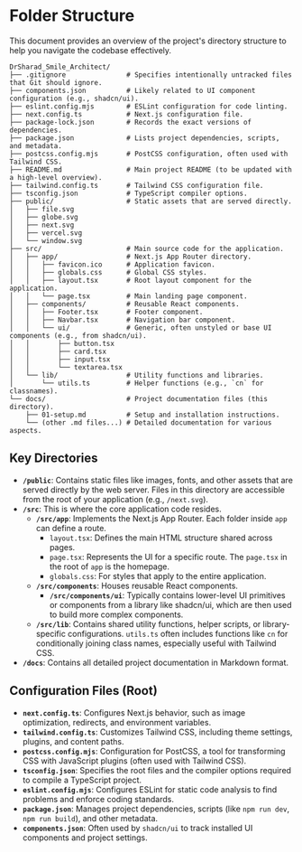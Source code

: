 # Folder Structure

This document provides an overview of the project's directory structure to help you navigate the codebase effectively.

```
DrSharad_Smile_Architect/
├── .gitignore               # Specifies intentionally untracked files that Git should ignore.
├── components.json          # Likely related to UI component configuration (e.g., shadcn/ui).
├── eslint.config.mjs        # ESLint configuration for code linting.
├── next.config.ts           # Next.js configuration file.
├── package-lock.json        # Records the exact versions of dependencies.
├── package.json             # Lists project dependencies, scripts, and metadata.
├── postcss.config.mjs       # PostCSS configuration, often used with Tailwind CSS.
├── README.md                # Main project README (to be updated with a high-level overview).
├── tailwind.config.ts       # Tailwind CSS configuration file.
├── tsconfig.json            # TypeScript compiler options.
├── public/                  # Static assets that are served directly.
│   ├── file.svg
│   ├── globe.svg
│   ├── next.svg
│   ├── vercel.svg
│   └── window.svg
├── src/                     # Main source code for the application.
│   ├── app/                 # Next.js App Router directory.
│   │   ├── favicon.ico      # Application favicon.
│   │   ├── globals.css      # Global CSS styles.
│   │   ├── layout.tsx       # Root layout component for the application.
│   │   └── page.tsx         # Main landing page component.
│   ├── components/          # Reusable React components.
│   │   ├── Footer.tsx       # Footer component.
│   │   ├── Navbar.tsx       # Navigation bar component.
│   │   └── ui/              # Generic, often unstyled or base UI components (e.g., from shadcn/ui).
│   │       ├── button.tsx
│   │       ├── card.tsx
│   │       ├── input.tsx
│   │       └── textarea.tsx
│   └── lib/                 # Utility functions and libraries.
│       └── utils.ts         # Helper functions (e.g., `cn` for classnames).
└── docs/                    # Project documentation files (this directory).
    ├── 01-setup.md          # Setup and installation instructions.
    └── (other .md files...) # Detailed documentation for various aspects.
```

## Key Directories

*   **`/public`**: Contains static files like images, fonts, and other assets that are served directly by the web server. Files in this directory are accessible from the root of your application (e.g., `/next.svg`).
*   **`/src`**: This is where the core application code resides.
    *   **`/src/app`**: Implements the Next.js App Router. Each folder inside `app` can define a route.
        *   `layout.tsx`: Defines the main HTML structure shared across pages.
        *   `page.tsx`: Represents the UI for a specific route. The `page.tsx` in the root of `app` is the homepage.
        *   `globals.css`: For styles that apply to the entire application.
    *   **`/src/components`**: Houses reusable React components.
        *   **`/src/components/ui`**: Typically contains lower-level UI primitives or components from a library like shadcn/ui, which are then used to build more complex components.
    *   **`/src/lib`**: Contains shared utility functions, helper scripts, or library-specific configurations. `utils.ts` often includes functions like `cn` for conditionally joining class names, especially useful with Tailwind CSS.
*   **`/docs`**: Contains all detailed project documentation in Markdown format.

## Configuration Files (Root)

*   **`next.config.ts`**: Configures Next.js behavior, such as image optimization, redirects, and environment variables.
*   **`tailwind.config.ts`**: Customizes Tailwind CSS, including theme settings, plugins, and content paths.
*   **`postcss.config.mjs`**: Configuration for PostCSS, a tool for transforming CSS with JavaScript plugins (often used with Tailwind CSS).
*   **`tsconfig.json`**: Specifies the root files and the compiler options required to compile a TypeScript project.
*   **`eslint.config.mjs`**: Configures ESLint for static code analysis to find problems and enforce coding standards.
*   **`package.json`**: Manages project dependencies, scripts (like `npm run dev`, `npm run build`), and other metadata.
*   **`components.json`**: Often used by `shadcn/ui` to track installed UI components and project settings.
